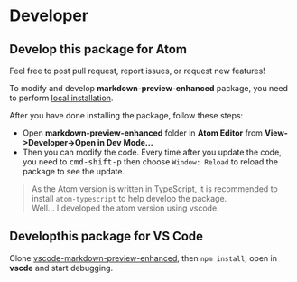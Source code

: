 # Developer
## Develop this package for Atom
Feel free to post pull request, report issues, or request new features!


To modify and develop **markdown-preview-enhanced** package, you need to perform [local installation](installation.md?id=install-from-github).  

After you have done installing the package, follow these steps:  

* Open **markdown-preview-enhanced** folder in **Atom Editor** from **View->Developer->Open in Dev Mode...**
* Then you can modify the code.
Every time after you update the code, you need to <kbd>cmd-shift-p</kbd> then choose `Window: Reload` to reload the package to see the update.

> As the Atom version is written in TypeScript, it is recommended to install `atom-typescript` to help develop the package.   
> Well... I developed the atom version using vscode.   

## Developthis package for VS Code
Clone [vscode-markdown-preview-enhanced](https://github.com/shd101wyy/vscode-markdown-preview-enhanced), then `npm install`, open in **vscde** and start debugging.  
